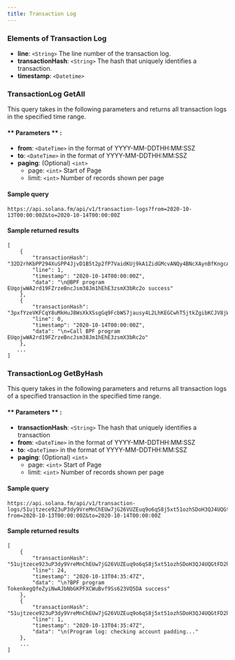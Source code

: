 ```yaml
---
title: Transaction Log
---
```



### Elements of Transaction Log
* **line**: `<String>` The line number of the transaction log.
* **transactionHash**: `<String>` The hash that uniquely identifies a transaction.
* **timestamp**: `<Datetime>`

### TransactionLog GetAll

This query takes in the following parameters and returns all transaction logs in the specified time range.

#### ** Parameters ** :

- **from**: `<DateTime>` in the format of YYYY-MM-DDTHH:MM:SSZ
- **to**: `<DateTime>` in the format of YYYY-MM-DDTHH:MM:SSZ
- **paging**: (Optional) `<int>`
  - page: `<int>` Start of Page
  - limit: `<int>` Number of records shown per page

#### Sample query
```
https://api.solana.fm/api/v1/transaction-logs?from=2020-10-13T00:00:00Z&to=2020-10-14T00:00:00Z
```
#### Sample returned results
```
[
    {
        "transactionHash": "32D2rhKbPP294XuSPP4JjvD1B5t2p2fP7VaidKUj9kA1ZidGMcvANQy4BNcXAynBfKngcAJpqNMPAqDmfb9Yesfd",
        "line": 1,
        "timestamp": "2020-10-14T00:00:00Z",
        "data": "\n@BPF program EUqojwWA2rd19FZrzeBncJsm38Jm1hEhE3zsmX3bRc2o success"
    },
    {
        "transactionHash": "3pxfYzeVKFCqY8uMkHuJ8WsXkXSsgGq9FcbWS7jausy4L2LhKEGCwhT5jtkZgibKCJV8jWCHbXyUgAox9wE1vEdk",
        "line": 0,
        "timestamp": "2020-10-14T00:00:00Z",
        "data": "\n=Call BPF program EUqojwWA2rd19FZrzeBncJsm38Jm1hEhE3zsmX3bRc2o"
    },
   ...
]
```

### TransactionLog GetByHash

This query takes in the following parameters and returns all transaction logs of a specified transaction in the specified time range.

#### ** Parameters ** :

- **transactionHash**: `<String>` The hash that uniquely identifies a transaction
- **from**: `<DateTime>` in the format of YYYY-MM-DDTHH:MM:SSZ
- **to**: `<DateTime>` in the format of YYYY-MM-DDTHH:MM:SSZ
- **paging**: (Optional) `<int>`
  - page: `<int>` Start of Page
  - limit: `<int>` Number of records shown per page

#### Sample query
```
https://api.solana.fm/api/v1/transaction-logs/51ujtzece923uP3dy9VreMnChEUw7jG26VUZEuq9o6qS8j5xt51ozhSDoH3QJ4UQGtFD2ha5LfjnAgyHmTWgVRhe?from=2020-10-13T00:00:00Z&to=2020-10-14T00:00:00Z
```
#### Sample returned results
```
[
    {
        "transactionHash": "51ujtzece923uP3dy9VreMnChEUw7jG26VUZEuq9o6qS8j5xt51ozhSDoH3QJ4UQGtFD2ha5LfjnAgyHmTWgVRhe",
        "line": 24,
        "timestamp": "2020-10-13T04:35:47Z",
        "data": "\n?BPF program TokenkegQfeZyiNwAJbNbGKPFXCWuBvf9Ss623VQ5DA success"
    },
    {
        "transactionHash": "51ujtzece923uP3dy9VreMnChEUw7jG26VUZEuq9o6qS8j5xt51ozhSDoH3QJ4UQGtFD2ha5LfjnAgyHmTWgVRhe",
        "line": 1,
        "timestamp": "2020-10-13T04:35:47Z",
        "data": "\n(Program log: checking account padding..."
    },
    ...
]
```
